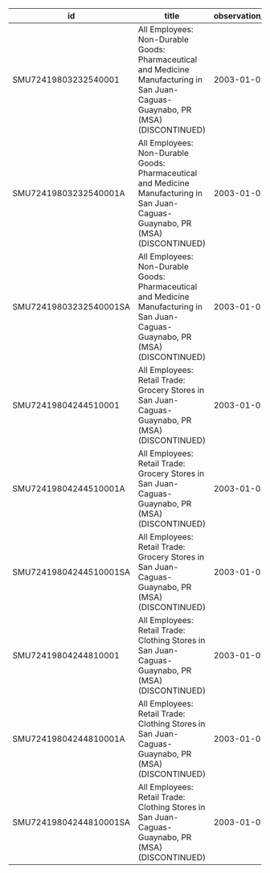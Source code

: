 | id                     | title                                                                                                                            | observation_start   | observation_end   |
|------------------------|----------------------------------------------------------------------------------------------------------------------------------|---------------------|-------------------|
| SMU72419803232540001   | All Employees: Non-Durable Goods: Pharmaceutical and Medicine Manufacturing in San Juan-Caguas-Guaynabo, PR (MSA) (DISCONTINUED) | 2003-01-01          | 2013-12-01        |
| SMU72419803232540001A  | All Employees: Non-Durable Goods: Pharmaceutical and Medicine Manufacturing in San Juan-Caguas-Guaynabo, PR (MSA) (DISCONTINUED) | 2003-01-01          | 2012-01-01        |
| SMU72419803232540001SA | All Employees: Non-Durable Goods: Pharmaceutical and Medicine Manufacturing in San Juan-Caguas-Guaynabo, PR (MSA) (DISCONTINUED) | 2003-01-01          | 2013-12-01        |
| SMU72419804244510001   | All Employees: Retail Trade: Grocery Stores in San Juan-Caguas-Guaynabo, PR (MSA) (DISCONTINUED)                                 | 2003-01-01          | 2013-12-01        |
| SMU72419804244510001A  | All Employees: Retail Trade: Grocery Stores in San Juan-Caguas-Guaynabo, PR (MSA) (DISCONTINUED)                                 | 2003-01-01          | 2012-01-01        |
| SMU72419804244510001SA | All Employees: Retail Trade: Grocery Stores in San Juan-Caguas-Guaynabo, PR (MSA) (DISCONTINUED)                                 | 2003-01-01          | 2013-12-01        |
| SMU72419804244810001   | All Employees: Retail Trade: Clothing Stores in San Juan-Caguas-Guaynabo, PR (MSA) (DISCONTINUED)                                | 2003-01-01          | 2013-12-01        |
| SMU72419804244810001A  | All Employees: Retail Trade: Clothing Stores in San Juan-Caguas-Guaynabo, PR (MSA) (DISCONTINUED)                                | 2003-01-01          | 2012-01-01        |
| SMU72419804244810001SA | All Employees: Retail Trade: Clothing Stores in San Juan-Caguas-Guaynabo, PR (MSA) (DISCONTINUED)                                | 2003-01-01          | 2013-12-01        |
